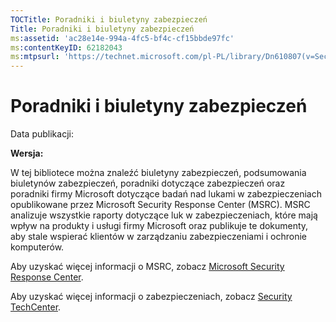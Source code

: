 ```yaml
---
TOCTitle: Poradniki i biuletyny zabezpieczeń
Title: Poradniki i biuletyny zabezpieczeń
ms:assetid: 'ac28e14e-994a-4fc5-bf4c-cf15bbde97fc'
ms:contentKeyID: 62182043
ms:mtpsurl: 'https://technet.microsoft.com/pl-PL/library/Dn610807(v=Security.10)'
---
```


Poradniki i biuletyny zabezpieczeń
==================================

Data publikacji:

**Wersja:**

W tej bibliotece można znaleźć biuletyny zabezpieczeń, podsumowania biuletynów zabezpieczeń, poradniki dotyczące zabezpieczeń oraz poradniki firmy Microsoft dotyczące badań nad lukami w zabezpieczeniach opublikowane przez Microsoft Security Response Center (MSRC). MSRC analizuje wszystkie raporty dotyczące luk w zabezpieczeniach, które mają wpływ na produkty i usługi firmy Microsoft oraz publikuje te dokumenty, aby stale wspierać klientów w zarządzaniu zabezpieczeniami i ochronie komputerów.

Aby uzyskać więcej informacji o MSRC, zobacz [Microsoft Security Response Center](http://technet.microsoft.com/security/dn440717).

Aby uzyskać więcej informacji o zabezpieczeniach, zobacz [Security TechCenter](http://technet.microsoft.com/security).
